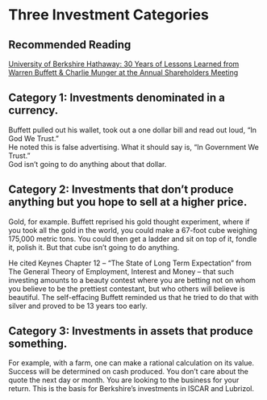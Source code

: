 # Three Investment Categories  
  
## Recommended Reading  
[University of Berkshire Hathaway: 30 Years of Lessons Learned from Warren Buffett & Charlie Munger at the Annual Shareholders Meeting](https://www.amazon.com/University-Berkshire-Hathaway-Lessons-Shareholders/dp/0998406260/ref=asc_df_0998406260/?tag=hyprod-20&linkCode=df0&hvadid=312143020546&hvpos=&hvnetw=g&hvrand=15097082917165532971&hvpone=&hvptwo=&hvqmt=&hvdev=c&hvdvcmdl=&hvlocint=&hvlocphy=9059141&hvtargid=pla-381614507708&psc=1)  
  
## Category 1:  Investments denominated in a currency.  
  
Buffett pulled out his wallet, took out a one dollar bill and read out loud, “In God We Trust.”  
He noted this is false advertising. What it should say is, “In Government We Trust.”  
God isn’t going to do anything about that dollar.  
  
## Category 2:  Investments that don’t produce anything but you hope to sell at a higher price.  
Gold, for example. Buffett reprised his gold thought experiment, where if you took all the gold in the world, you could make a 67-foot cube weighing 175,000 metric tons. You could then get a ladder and sit on top of it, fondle it, polish it. But that cube isn’t going to do anything.  
  
He cited Keynes Chapter 12 – “The State of Long Term Expectation” from The General Theory of Employment, Interest and Money – that such investing amounts to a beauty contest where you are betting not on whom you believe to be the prettiest contestant, but who others will believe is beautiful. The self-effacing Buffett reminded us that he tried to do that with silver and proved to be 13 years too early.  
  
## Category 3:  Investments in assets that produce something.  
  
For example, with a farm, one can make a rational calculation on its value. Success will be determined on cash produced. You don’t care about the quote the next day or month. You are looking to the business for your return. This is the basis for Berkshire’s investments in ISCAR and Lubrizol.  
  